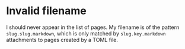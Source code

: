 # Invalid filename

I should never appear in the list of pages. My filename is of the pattern
 `slug.slug.markdown`, which is only matched by `slug.key.markdown` 
 attachments to pages created by a TOML file.
 